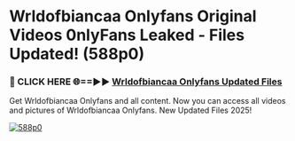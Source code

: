 # Wrldofbiancaa Onlyfans Original Videos 0nlyFans Leaked - Files Updated! (588p0)

<h3>🔴 CLICK HERE 🌐==►► <a href="https://tinyurl.com/ehrbuxhb" rel="nofollow">Wrldofbiancaa Onlyfans Updated Files</a></h3>

Get Wrldofbiancaa Onlyfans and all content. Now you can access all videos and pictures of Wrldofbiancaa Onlyfans. New Updated Files 2025!

[![588p0](https://i.imgur.com/lVYEuWS.gif)](https://tinyurl.com/ehrbuxhb)
